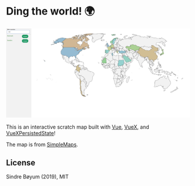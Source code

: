 # Ding the world! 🌍

![Screenshot of app](src/assets/ding-the-world-banner.JPG)

This is an interactive scratch map built with [Vue](http://vuejs.org), [VueX](https://github.com/vuejs/vuex/), and [VueXPersistedState](https://github.com/robinvdvleuten/vuex-persistedstate)!

The map is from [SimpleMaps](https://simplemaps.com/resources/svg-world).

## License

Sindre Bøyum (2019), MIT
